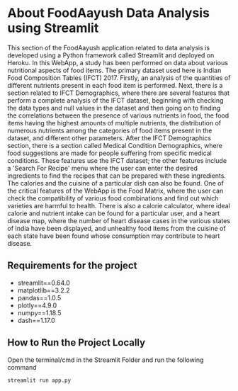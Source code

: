 # About FoodAayush Data Analysis using Streamlit

This section of the FoodAayush application related to data analysis is developed using a Python framework called Streamlit and deployed on Heroku. In this WebApp, a study has been performed on data about various nutritional aspects of food items. The primary dataset used here is Indian Food Composition Tables (IFCT) 2017. Firstly, an analysis of the quantities of different nutrients present in each food item is performed. Next, there is a section related to IFCT Demographics, where there are several features that perform a complete analysis of the IFCT dataset, beginning with checking the data types and null values in the dataset and then going on to finding the correlations between the presence of various nutrients in food, the food items having the highest amounts of multiple nutrients, the distribution of numerous nutrients among the categories of food items present in the dataset, and different other parameters. After the IFCT Demographics section, there is a section called Medical Condition Demographics, where food suggestions are made for people suffering from specific medical conditions. These features use the IFCT dataset; the other features include a 'Search For Recipe' menu where the user can enter the desired ingredients to find the recipes that can be prepared with these ingredients. The calories and the cuisine of a particular dish can also be found. One of the critical features of the WebApp is the Food Matrix, where the user can check the compatibility of various food combinations and find out which varieties are harmful to health. There is also a calorie calculator, where ideal calorie and nutrient intake can be found for a particular user, and a heart disease map, where the number of heart disease cases in the various states of India have been displayed, and unhealthy food items from the cuisine of each state have been found whose consumption may contribute to heart disease.

## Requirements for the project

- streamlit==0.64.0
- matplotlib==3.2.2
- pandas==1.0.5
- plotly==4.9.0
- numpy==1.18.5
- dash==1.17.0

## How to Run the Project Locally

Open the terminal/cmd in the Streamlit Folder and run the following command

```bash
streamlit run app.py
```
